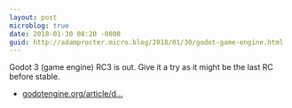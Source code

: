 ```yaml
---
layout: post
microblog: true
date: 2018-01-30 08:20 -0000
guid: http://adamprocter.micro.blog/2018/01/30/godot-game-engine.html
---
```

Godot 3 (game engine) RC3 is out. Give it a try as it might be the last RC before stable.

- [godotengine.org/article/d...](https://godotengine.org/article/dev-snapshot-godot-3-0-rc-3)

